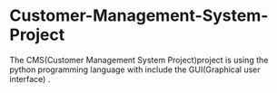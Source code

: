 # Customer-Management-System-Project
The CMS(Customer Management System Project)project is using the python programming language with include the GUI(Graphical user interface) .
